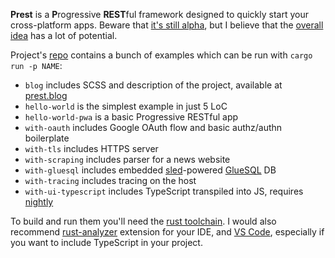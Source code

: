 **Prest** is a **P**rogressive **REST**ful framework designed to quickly start your cross-platform apps. Beware that [it's still alpha](https://prest.blog/roadmap), but I believe that the [overall idea](https://prest.blog/motivation) has a lot of potential.

Project's [repo](https://github.com/edezhic/prest) contains a bunch of examples which can be run with `cargo run -p NAME`:

- `blog` includes SCSS and description of the project, available at [prest.blog](https://prest.blog)
- `hello-world` is the simplest example in just 5 LoC
- `hello-world-pwa` is a basic Progressive RESTful app
- `with-oauth` includes Google OAuth flow and basic authz/authn boilerplate
- `with-tls` includes HTTPS server
- `with-scraping` includes parser for a news website
- `with-gluesql` includes embedded [sled](http://sled.rs/)-powered [GlueSQL](https://gluesql.org/docs/) DB
- `with-tracing` includes tracing on the host
- `with-ui-typescript` includes TypeScript transpiled into JS, requires [nightly](https://rust-lang.github.io/rustup/concepts/channels.html#working-with-nightly-rust)

To build and run them you'll need the [rust toolchain](https://rustup.rs/). I would also recommend [rust-analyzer](https://rust-analyzer.github.io/) extension for your IDE, and [VS Code](https://code.visualstudio.com/), especially if you want to include TypeScript in your project.
